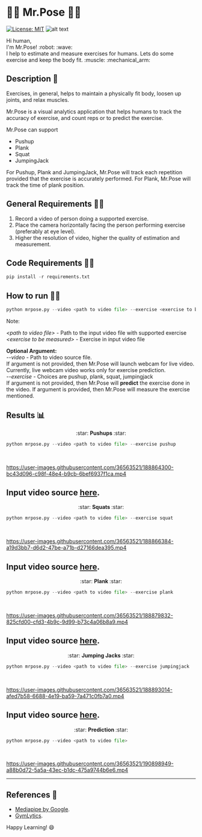 # :weight_lifting_man: Mr.Pose :weight_lifting_woman:
[![License: MIT](https://img.shields.io/badge/License-MIT-yellow.svg)](https://github.com/Logeswaran123/MrPose/blob/main/LICENSE)
![alt text](https://github.com/Logeswaran123/MrPose/blob/main/data/images/Pose_DALL%C2%B7E.png "Pose DALL.E")
<p>
Hi human, <br />
I'm Mr.Pose! :robot: :wave: <br />
I help to estimate and measure exercises for humans. Lets do some exercise and keep the body fit. :muscle: :mechanical_arm:
</p>

## Description :scroll:

Exercises, in general, helps to maintain a physically fit body, loosen up joints, and relax muscles.

Mr.Pose is a visual analytics application that helps humans to track the accuracy of exercise, and count reps or to predict the exercise. <br />

Mr.Pose can support <br />
* Pushup
* Plank
* Squat
* JumpingJack

For Pushup, Plank and JumpingJack, Mr.Pose will track each repetition provided that the exercise is accurately performed.
For Plank, Mr.Pose will track the time of plank position.

## General Requirements :mage_man:
1. Record a video of person doing a supported exercise.
2. Place the camera horizontally facing the person performing exercise (preferably at eye level).
3. Higher the resolution of video, higher the quality of estimation and measurement.

## Code Requirements :mage_woman:
```python
pip install -r requirements.txt
```

## How to run :running_man:
```python
python mrpose.py --video <path to video file> --exercise <exercise to be measured>
```
Note:<br />

*<path to video file\>* - Path to the input video file with supported exercise<br />
*<exercise to be measured\>* - Exercise in input video file<br />

**Optional Argument:**<br />
*--video* - Path to video source file. <br />
If argument is not provided, then Mr.Pose will launch webcam for live video. Currently, live webcam video works only for exercise prediction. <br />
*--exercise* - Choices are pushup, plank, squat, jumpingjack <br />
If argument is not provided, then Mr.Pose will **predict** the exercise done in the video. If argument is provided, then Mr.Pose will measure the exercise mentioned.

## Results :bar_chart:

<p align="center"> :star: <b> Pushups </b> :star: </p>

```python
python mrpose.py --video <path to video file> --exercise pushup
```

<br />

https://user-images.githubusercontent.com/36563521/188864300-bc43d096-c98f-48e4-b9cb-6bef6937f1ca.mp4

Input video source [here](https://www.pexels.com/video/woman-doing-push-ups-8472764/).
---

<p align="center"> :star: <b> Squats </b> :star: </p>

```python
python mrpose.py --video <path to video file> --exercise squat
```

<br />

https://user-images.githubusercontent.com/36563521/188866384-a19d3bb7-d6d2-47be-a71b-d27166dea395.mp4

Input video source [here](https://www.pexels.com/video/woman-exercising-while-wearing-a-face-mask-4265287/).
---

<p align="center"> :star: <b> Plank </b> :star: </p>

```python
python mrpose.py --video <path to video file> --exercise plank
```

<br />

https://user-images.githubusercontent.com/36563521/188879832-825cfd00-cfd3-4b9c-9d99-b73c4a06b8a9.mp4

Input video source [here](https://www.pexels.com/video/female-doing-planks-by-the-balcony-6152665/).
---

<p align="center"> :star: <b> Jumping Jacks </b> :star: </p>

```python
python mrpose.py --video <path to video file> --exercise jumpingjack
```

<br />

https://user-images.githubusercontent.com/36563521/188893014-afed7b58-6688-4e19-ba59-7a471c0fb7a0.mp4

Input video source [here](https://www.pexels.com/video/elderly-man-doing-jumping-jacks-outside-7299359/).
---

<p align="center"> :star: <b> Prediction </b> :star: </p>

```python
python mrpose.py --video <path to video file>
```

<br />

https://user-images.githubusercontent.com/36563521/190898949-a88b0d72-5a5a-43ec-b1dc-475a9744b6e6.mp4

---

## References :page_facing_up:

* [Mediapipe by Google](https://github.com/google/mediapipe).
* [GymLytics](https://github.com/akshaybahadur21/GymLytics).

Happy Learning! 😄
